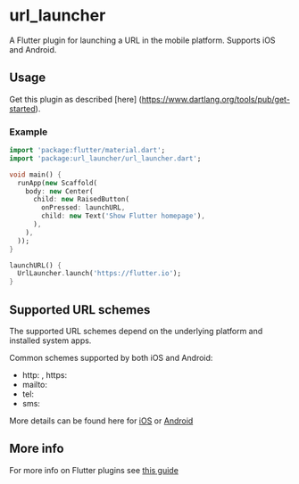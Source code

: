 # url_launcher

A Flutter plugin for launching a URL in the mobile platform. Supports iOS and Android.

## Usage

Get this plugin as described [here] (https://www.dartlang.org/tools/pub/get-started).

### Example

``` dart
import 'package:flutter/material.dart';
import 'package:url_launcher/url_launcher.dart';

void main() {
  runApp(new Scaffold(
    body: new Center(
      child: new RaisedButton(
        onPressed: launchURL,
        child: new Text('Show Flutter homepage'),
      ),
    ),
  ));
}

launchURL() {
  UrlLauncher.launch('https://flutter.io');
}

```

## Supported URL schemes

The supported URL schemes depend on the underlying platform and installed system apps.

Common schemes supported by both iOS and Android:

* http:<URL> , https:<URL>
* mailto:<email-address>
* tel:<phone-number>
* sms:<phone-number>

More details can be found here for [iOS](https://developer.apple.com/library/content/featuredarticles/iPhoneURLScheme_Reference/Introduction/Introduction.html) or [Android](https://developer.android.com/guide/components/intents-common.html)


## More info

For more info on Flutter plugins see [this guide](https://flutter.io/platform-plugins/)
